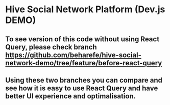 # Hive Social Network Platform (Dev.js DEMO)

## To see version of this code without using React Query, please check branch https://github.com/beharefe/hive-social-network-demo/tree/feature/before-react-query

## Using these two branches you can compare and see how it is easy to use React Query and have better UI experience and optimalisation.
